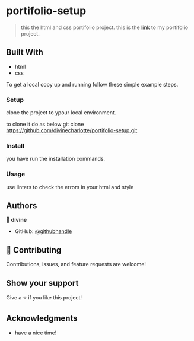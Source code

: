 # portifolio-setup


> this the html and css portifolio project.
this is the [link]() to my portifolio project. 

## Built With

- html
- css

To get a local copy up and running follow these simple example steps.



### Setup 
clone the project to ypour local environment.

to clone it do as below
git clone https://github.com/divinecharlotte/portifolio-setup.git

### Install
you have run the installation commands.

### Usage 
use linters to check the errors in your html and style 


## Authors

👤 **divine**

- GitHub: [@githubhandle]( https://github.com/divinecharlotte)

## 🤝 Contributing

Contributions, issues, and feature requests are welcome!


## Show your support

Give a ⭐️ if you like this project!

## Acknowledgments

- have a nice time!

